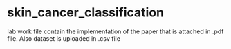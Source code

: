 # skin_cancer_classification
lab work file contain the implementation of the paper that is attached in .pdf file. Also dataset is uploaded in .csv file  
